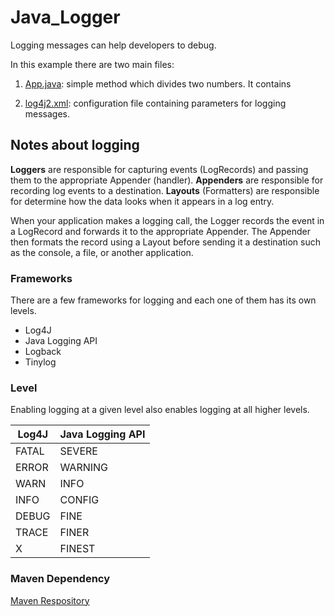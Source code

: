# Java_Logger

Logging messages can help developers to debug. 

In this example there are two main files:

1. [App.java](/src/main/java/org/moita/): simple method which divides two numbers. It contains 

2. [log4j2.xml](/src/main/resources/): configuration file containing parameters for logging messages.

## Notes about logging

**Loggers** are responsible for capturing events (LogRecords) and passing them to the appropriate Appender (handler).
**Appenders** are responsible for recording log events to a destination.
**Layouts** (Formatters) are responsible for determine how the data looks when it appears in a log entry.

When your application makes a logging call, the Logger records the event in a LogRecord and forwards it to the appropriate Appender. The Appender then formats the record using a Layout before sending it a destination such as the console, a file, or another application. 

### Frameworks
There are a few frameworks for logging and each one of them has its own levels.

* Log4J
* Java Logging API
* Logback
* Tinylog

### Level
Enabling logging at a given level also enables logging at all higher levels.

| Log4J | Java Logging API |
| ------------- | ------------- |
| FATAL | SEVERE |
| ERROR | WARNING|
| WARN  | INFO  |
| INFO  | CONFIG  |
| DEBUG | FINE  |
| TRACE | FINER  |
| X | FINEST  |

### Maven Dependency

[Maven Respository](https://mvnrepository.com/artifact/org.apache.logging.log4j/log4j-core)
